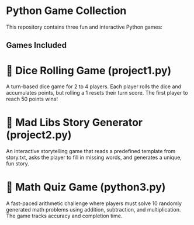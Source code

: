 # Python Game Collection

This repository contains three fun and interactive Python games:

## Games Included

# 🎲 Dice Rolling Game (project1.py)

A turn-based dice game for 2 to 4 players. Each player rolls the dice and accumulates points, but rolling a 1 resets their turn score. The first player to reach 50 points wins!

# 📖 Mad Libs Story Generator (project2.py)

An interactive storytelling game that reads a predefined template from story.txt, asks the player to fill in missing words, and generates a unique, fun story.

# 🔢 Math Quiz Game (python3.py)

A fast-paced arithmetic challenge where players must solve 10 randomly generated math problems using addition, subtraction, and multiplication. The game tracks accuracy and completion time.
